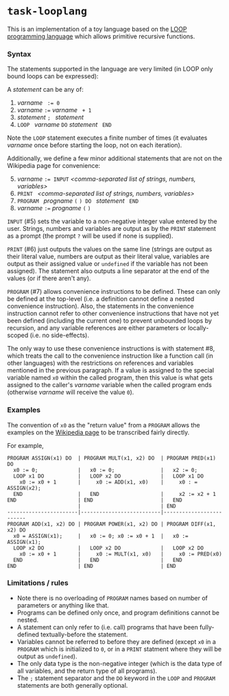 # `task-looplang`

This is an implementation of a toy language based on the
[LOOP programming language](https://en.wikipedia.org/wiki/LOOP_%28programming_language%29)
which allows primitive recursive functions.

### Syntax

The statements supported in the language are very limited (in LOOP only bound loops can be expressed):

A _statement_ can be any of:

1. _varname_ ` := 0`
2. _varname_ ` := ` _varname_ ` + 1`
3. _statement_ `; ` _statement_
4. `LOOP ` _varname_ ` DO ` _statement_ ` END`

Note the `LOOP` statement executes a finite number of times (it evaluates _varname_ once before starting the loop, not
on each iteration).

Additionally, we define a few minor additional statements that are not on the Wikipedia page for convenience:

5. _varname_ ` := INPUT ` _<comma-separated list of strings, numbers, variables>_
6. `PRINT ` _<comma-separated list of strings, numbers, variables>_
7. `PROGRAM ` _progname_ `(` _<comma-separated list of parameter variables>_ `) DO ` _statement_ ` END`
8. _varname_ ` := ` _progname_ `(` _<comma-separated list of argument variables>_ `)`

`INPUT` (#5) sets the variable to a non-negative integer value entered by the user. Strings, numbers and variables are
output as by the `PRINT` statement as a prompt (the prompt `?` will be used if none is supplied).

`PRINT` (#6) just outputs the values on the same line (strings are output as their literal value, numbers are output as
their literal value, variables are output as their assigned value or `undefined` if the variable has not been assigned).
The statement also outputs a line separator at the end of the values (or if there aren't any).

`PROGRAM` (#7) allows convenience instructions to be defined. These can only be defined at the top-level (i.e. a
definition cannot define a nested convenience instruction). Also, the statements in the convenience instruction cannot
refer to other convenience instructions that have not yet been defined (including the current one) to prevent unbounded
loops by recursion, and any variable references are either parameters or locally-scoped (i.e. no side-effects).

The only way to use these convenience instructions is with statement #8, which treats the call to the convenience
instruction like a function call (in other languages) with the restrictions on references and variables mentioned in the
previous paragraph. If a value is assigned to the special variable named `x0` within the called program, then this value
is what gets assigned to the caller's _varname_ variable when the called program ends (otherwise _varname_ will receive
the value `0`).

### Examples

The convention of `x0` as the "return value" from a `PROGRAM` allows the examples on the
[Wikipedia page](https://en.wikipedia.org/wiki/LOOP_%28programming_language%29) to be transcribed fairly directly.

For example,

```
PROGRAM ASSIGN(x1) DO  | PROGRAM MULT(x1, x2) DO  | PROGRAM PRED(x1) DO
  x0 := 0;             |   x0 := 0;               |   x2 := 0;
  LOOP x1 DO           |   LOOP x2 DO             |   LOOP x1 DO
    x0 := x0 + 1       |     x0 := ADD(x1, x0)    |     x0 : = ASSIGN(x2);
  END                  |   END                    |     x2 := x2 + 1
END                    | END                      |   END
                       |                          | END
-----------------------|--------------------------|-------------------------
PROGRAM ADD(x1, x2) DO | PROGRAM POWER(x1, x2) DO | PROGRAM DIFF(x1, x2) DO
  x0 = ASSIGN(x1);     |   x0 := 0; x0 := x0 + 1  |   x0 := ASSIGN(x1);
  LOOP x2 DO           |   LOOP x2 DO             |   LOOP x2 DO
    x0 := x0 + 1       |     x0 := MULT(x1, x0)   |     x0 := PRED(x0)
  END                  |   END                    |   END
END                    | END                      | END
```

### Limitations / rules

* Note there is no overloading of `PROGRAM` names based on number of parameters or anything like that.
* Programs can be defined only once, and program definitions cannot be nested.
* A statement can only refer to (i.e. call) programs that have been fully-defined textually-before the statement.
* Variables cannot be referred to before they are defined (except `x0` in a `PROGRAM` which is initialized to `0`, or
  in a `PRINT` statment where they will be output as `undefined`).
* The only data type is the non-negative integer (which is the data type of all variables, and the return type of all
  programs).
* The `;` statement separator and the `DO` keyword in the `LOOP` and `PROGRAM` statements are both generally optional.

